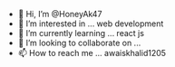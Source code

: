 - 👋 Hi, I’m @HoneyAk47
- 👀 I’m interested in ... web development
- 🌱 I’m currently learning ... react js
- 💞️ I’m looking to collaborate on ...
- 📫 How to reach me ...
awaiskhalid1205

<!---
HoneyAk47/HoneyAk47 is a ✨ special ✨ repository because its `README.md` (this file) appears on your GitHub profile.
You can click the Preview link to take a look at your changes.
--->
